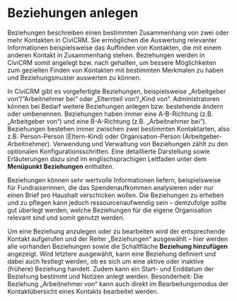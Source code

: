 # Beziehungen anlegen

Beziehungen beschreiben einen bestimmten Zusammenhang von zwei oder mehr Kontakten in CiviCRM. Sie ermöglichen die Auswertung relevanter Informationen beispielsweise das Auffinden von Kontakten, die mit einem anderen Kontakt in Zusammenhang stehen. Beziehungen werden in CiviCRM somit angelegt bzw. nach gehalten, um bessere Möglichkeiten zum gezielten Finden von Kontakten mit bestimmten Merkmalen zu haben und Beziehungsmuster auswerten zu können. 

In CiviCRM gibt es vorgefertigte Beziehungen, beispielsweise „Arbeitgeber von“/“Arbeitnehmer bei“ oder „Elternteil von“/„Kind von“. Administratoren können bei Bedarf weitere Beziehungen anlegen bzw. bestehende ändern oder umbenennen. Beziehungen haben immer eine A-B-Richtung (z.B. „Arbeitgeber von“) und eine B-A-Richtung (z.B. „Arbeitnehmer bei“). Beziehungen bestehen immer zwischen zwei bestimmten Kontaktarten, also z.B. Person-Person (Eltern-Kind) oder Organisation-Person (Arbeitgeber-Arbeitnehmer). Verwendung und Verwaltung von Beziehungen zählt zu den optionalen Konfigurationsschritten. Eine detaillierte Darstellung sowie Erläuterungen dazu sind im englischsprachigen Leitfaden unter dem **Menüpunkt Beziehungen** enthalten.

Beziehungen können sehr wertvolle Informationen liefern, beispielsweise für Fundraiserinnen, die das Spendenaufkommen analysieren oder nur einen Brief pro Haushalt verschicken wollen. Die Beziehungen zu erheben und zu pflegen kann jedoch ressourcenaufwendig sein – demzufolge sollte gut überlegt werden, welche Beziehungen für die eigene Organisation relevant sind und somit genutzt werden. 

Um eine Beziehung anzulegen oder zu bearbeiten wird der entsprechende Kontakt aufgerufen und der Reiter „Beziehungen“ ausgewählt – hier werden alle vorhanden Beziehungen sowie die Schaltfläche **Beziehung hinzufügen** angezeigt. Wird letztere ausgewählt, kann eine Beziehung definiert und dabei auch festlegt werden, ob es sich um eine aktive oder inaktive (frühere) Beziehung handelt. Zudem kann ein Start- und Enddatum der Beziehung bestimmt und Notizen anlegt werden. Besonderheit: Die Beziehung „Arbeitnehmer von“ kann auch direkt im Bearbeitungsmodus der Kontaktübersicht eines Kontakts bearbeitet werden.
